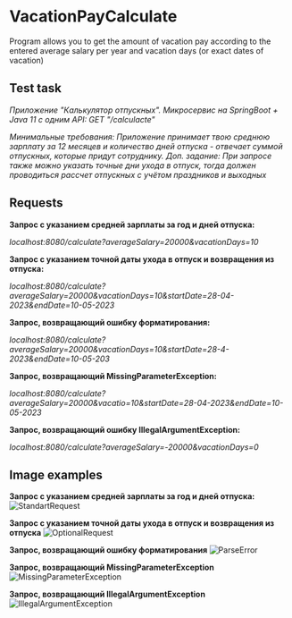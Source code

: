 # VacationPayCalculate
Program allows you to get the amount of vacation pay according to the entered average salary per year and vacation days (or exact dates of vacation)

## Test task
*Приложение "Калькулятор отпускных".
Микросервис на SpringBoot + Java 11 c одним API:
GET "/calculacte"*

*Минимальные требования: Приложение принимает твою среднюю зарплату за 12 месяцев и количество дней отпуска - отвечает суммой отпускных, которые придут сотруднику.
Доп. задание: При запросе также можно указать точные дни ухода в отпуск, тогда должен проводиться рассчет отпускных с учётом праздников и выходных*

## Requests

**Запрос с указанием средней зарплаты за год и дней отпуска:**

*localhost:8080/calculate?averageSalary=20000&vacationDays=10*


**Запрос с указанием точной даты ухода в отпуск и возвращения из отпуска:**

*localhost:8080/calculate?averageSalary=20000&vacationDays=10&startDate=28-04-2023&endDate=10-05-2023*


**Запрос, возвращающий ошибку форматирования:**

*localhost:8080/calculate?averageSalary=20000&vacationDays=10&startDate=28-4-2023&endDate=10-05-203*


**Запрос, возвращающий MissingParameterException:**

*localhost:8080/calculate?averageSalary=20000&vacatio=10&startDate=28-04-2023&endDate=10-05-2023*


**Запрос, возвращающий ошибку IllegalArgumentException:**

*localhost:8080/calculate?averageSalary=-20000&vacationDays=0*


## Image examples
**Запрос с указанием средней зарплаты за год и дней отпуска:**
![StandartRequest](https://user-images.githubusercontent.com/80851155/235643283-118f8ddc-05e3-4f2e-aaed-eb751554f55f.png)

**Запрос с указанием точной даты ухода в отпуск и возвращения из отпуска**
![OptionalRequest](https://user-images.githubusercontent.com/80851155/235643914-226f4d84-73ba-4f2e-b97c-74eff1f093ba.png)

**Запрос, возвращающий ошибку форматирования**
![ParseError](https://user-images.githubusercontent.com/80851155/235644145-e646cdca-0a0a-4aba-b2a2-aaf1e0cff17d.png)

**Запрос, возвращающий MissingParameterException**
![MissingParameterException](https://user-images.githubusercontent.com/80851155/235644485-87a3e9da-c66d-48f3-aed4-674f06b4db46.png)

**Запрос, возвращающий IllegalArgumentException**
![IllegalArgumentException](https://user-images.githubusercontent.com/80851155/235644861-87e1644e-53f2-4c18-ad9c-1f63812f30bf.png)
